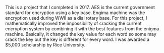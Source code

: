 This is a project that I completed in 2017. AES is the current government standard for encryption using a key base. Engima machine was the encryption used during WWII as a dial rotary base. For this project, I mathematically improved the impossibility of cracking the current encryption system by combining it with the best features from the enigma machine. Basically, it changed the key value for each word so some may crack the key but the key is different for every word. I was awarded a $5,000 scholarship by Rice University. 
